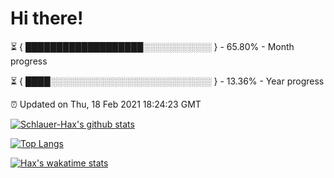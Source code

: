 # Hi there!

⏳ { ███████████████████░░░░░░░░░░░ } - 65.80% - Month progress

⏳ { ████░░░░░░░░░░░░░░░░░░░░░░░░░░ } - 13.36% - Year progress

⏰ Updated on Thu, 18 Feb 2021 18:24:23 GMT


[![Schlauer-Hax's github stats](https://github-readme-stats.vercel.app/api?username=Schlauer-Hax&show_icons=true&theme=dark&count_private=true)](https://github.com/Schlauer-Hax)


[![Top Langs](https://github-readme-stats.vercel.app/api/top-langs/?username=Schlauer-Hax&layout=compact&theme=dark)](https://github.com/Schlauer-Hax?tab=repositories)


[![Hax's wakatime stats](https://github-readme-stats.vercel.app/api/wakatime?username=Hax&theme=dark)](https://wakatime.com/@Hax)

